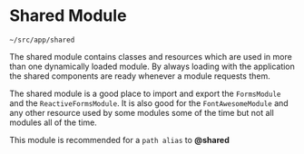 Shared Module
=============

`~/src/app/shared`

The shared module contains classes and resources which are used in more than one dynamically loaded module. By always
loading with the application the shared components are ready whenever a module requests them.

The shared module is a good place to import and export the ``FormsModule``
and the ``ReactiveFormsModule``. It is also good for the ``FontAwesomeModule``
and any other resource used by some modules some of the time but not all modules all of the time.

This module is recommended for a `path alias` to **@shared**
